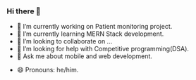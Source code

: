 ### Hi there 👋

<!--
**mallikarjun2000/mallikarjun2000** is a ✨ _special_ ✨ repository because its `README.md` (this file) appears on your GitHub profile.

Here are some ideas to get you started:

-->

- 🔭 I’m currently working on Patient monitoring project.
- 🌱 I’m currently learning MERN Stack development.
- 👯 I’m looking to collaborate on ...
- 🤔 I’m looking for help with Competitive programming(DSA).
- 💬 Ask me about mobile and web development.
<!-- - 📫 How to reach me: ... -->
- 😄 Pronouns: he/him.
<!-- ⚡ Fun fact: ...
-->
